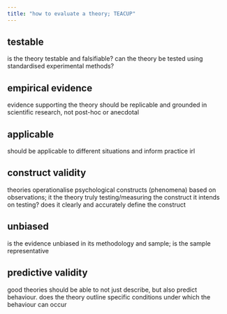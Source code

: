 ```yaml
---
title: "how to evaluate a theory; TEACUP"
---
```

## testable
is the theory testable and falsifiable? can the theory be tested using standardised experimental methods?
## empirical evidence
evidence supporting the theory should be replicable and grounded in scientific research, not post-hoc or anecdotal
## applicable
should be applicable to different situations and inform practice irl
## construct validity
theories operationalise psychological constructs (phenomena) based on observations; it the theory truly testing/measuring the construct it intends on testing? does it clearly and accurately define the construct
## unbiased
is the evidence unbiased in its methodology and sample; is the sample representative
## predictive validity
good theories should be able to not just describe, but also predict behaviour. does the theory outline specific conditions under which the behaviour can occur